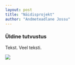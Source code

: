 ```yaml
---
layout: post
title: "Näidisprojekt"
author: "Andmeteadlane Jossu"
---
```


### Üldine tutvustus

Tekst. Veel teksti.

![](/2016/images/reiting_diskonto.png)
